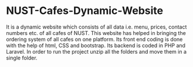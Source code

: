 # NUST-Cafes-Dynamic-Website
It is a dynamic website which consists of all data i.e. menu, prices, contact numbers etc. of all cafes of NUST. This website has helped in bringing the ordering system of all cafes on one platform. Its front end coding is done with the help of html, CSS and bootstrap. Its backend is coded in PHP and Laravel.
In order to run the project unzip all the folders and move them in a single folder.


